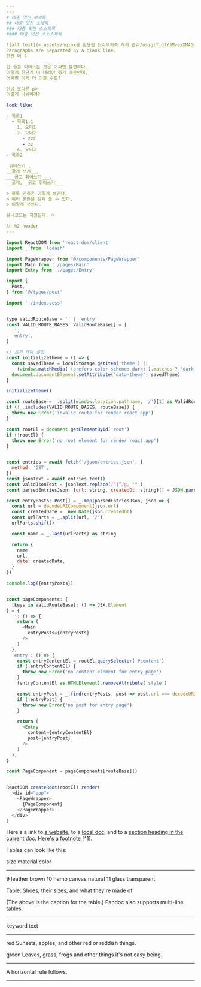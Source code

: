 ```yaml
---
---
# 대충 멋진 부제목
## 대충 멋진 소제목
### 대충 멋진 소소제목
#### 대충 멋진 소소소제목

![alt text](<_assets/nginx를 활용한 브라우저측 캐시 관리/osiglT_d7Y3MvexXM4GoQhB1ZTegmVYio4oaLenP1wnF6mO34bkHHjWgtJQWRIm2ILirBW_dJJ3kVW5HnyF1FUeUlzDJMpHbDRuOY2e3dGdbQwMb9C9CdquU6a2I7V_g4IAVhuq6MgkXUaBRq_ygIQ.webp>)
Paragraphs are separated by a blank line.  
한칸 더 ?  

한 줄을 띄어쓰는 것은 어쩌면 불편하다.  
이렇게 한단계 더 내려야 하기 때문인데,  
어쩌면 이게 더 이쁠 수도?

안녕 또다른 p야  
이렇게 나눠버려?

look like:

- 목록1
  - 목록1.1
    1. 오더1
    2. 오더2
      - zzz
      - zz
    4. 오더3
- 목록2

_휘어쓰기_,
__굵게 쓰기__,
___굵고 휘어쓰기___,
__굵게, _굵고 휘어쓰기___

> 블록 인용은 이렇게 쓰인다.  
> 여러 문단을 걸쳐 쓸 수 있다.  
> 이렇게 쓰인다.

유니코드는 지원된다. ☺

An h2 header
---
```


~~~javascript
import ReactDOM from 'react-dom/client'
import _ from 'lodash'

import PageWrapper from '@/components/PageWrapper'
import Main from './pages/Main'
import Entry from './pages/Entry'

import {
  Post,
} from '@/types/post'

import './index.scss'


type ValidRouteBase = '' | 'entry'
const VALID_ROUTE_BASES: ValidRouteBase[] = [
  '',
  'entry',
]

// 초기 테마 설정
const initializeTheme = () => {
  const savedTheme = localStorage.getItem('theme') ||
    (window.matchMedia('(prefers-color-scheme: dark)').matches ? 'dark' : 'light')
  document.documentElement.setAttribute('data-theme', savedTheme)
}

initializeTheme()

const routeBase = _.split(window.location.pathname, '/')[1] as ValidRouteBase
if (!_.includes(VALID_ROUTE_BASES, routeBase)) {
  throw new Error('invalid route for render react app')
}

const rootEl = document.getElementById('root')
if (!rootEl) {
  throw new Error('no root element for render react app')
}


const entries = await fetch('/json/entries.json', {
  method: 'GET',
})
const jsonText = await entries.text()
const validJsonText = jsonText.replace(/“|”/g, '"')
const parsedEntriesJson: {url: string, createdDt: string}[] = JSON.parse(validJsonText)

const entryPosts: Post[] = _.map(parsedEntriesJson, json => {
  const url = decodeURIComponent(json.url)
  const createdDate =  new Date(json.createdDt)
  const urlParts = _.split(url, '/')
  urlParts.shift()

  const name = _.last(urlParts) as string

  return {
    name,
    url,
    date: createdDate,
  }
})

console.log({entryPosts})


const pageComponents: {
  [keys in ValidRouteBase]: () => JSX.Element
} = {
  '': () => {
    return (
      <Main
        entryPosts={entryPosts}
      />
    )
  },
  'entry': () => {
    const entryContentEl = rootEl.querySelector('#content')
    if (!entryContentEl) {
      throw new Error('no content element for entry page')
    }
    (entryContentEl as HTMLElement).removeAttribute('style')

    const entryPost = _.find(entryPosts, post => post.url === decodeURIComponent(window.location.pathname))
    if (!entryPost) {
      throw new Error('no post for entry page')
    }

    return (
      <Entry
        content={entryContentEl}
        post={entryPost}
      />
    )
  },
}

const PageComponent = pageComponents[routeBase]()


ReactDOM.createRoot(rootEl).render(
  <div id="app">
    <PageWrapper>
      {PageComponent}
    </PageWrapper>
  </div>
)
~~~



Here's a link to [a website](http://foo.bar), to a [local
doc](local-doc.html), and to a [section heading in the current
doc](#an-h2-header). Here's a footnote [^1].

[^2]: Footnote text goes here.

Tables can look like this:

size  material      color
----  ------------  ------------
9     leather       brown
10    hemp canvas   natural
11    glass         transparent

Table: Shoes, their sizes, and what they're made of

(The above is the caption for the table.) Pandoc also supports
multi-line tables:

--------  -----------------------
keyword   text
--------  -----------------------
red       Sunsets, apples, and
          other red or reddish
          things.

green     Leaves, grass, frogs
          and other things it's
          not easy being.
--------  -----------------------

A horizontal rule follows.
***